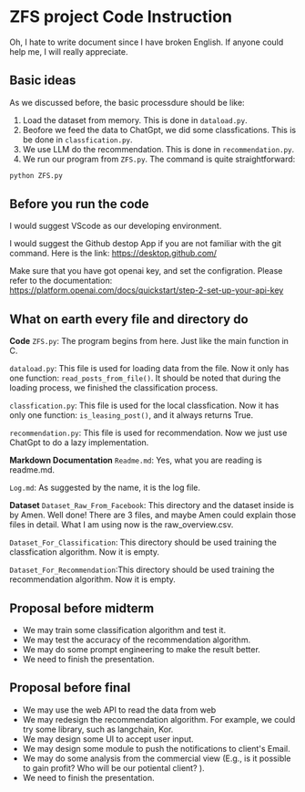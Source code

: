 # ZFS project Code Instruction

Oh, I hate to write document since I have broken English. If anyone could help me, I will really appreciate.

## Basic ideas
As we discussed before, the basic processdure should be like:

1. Load the dataset from memory. This is done in `dataload.py`.
2. Beofore we feed the data to ChatGpt, we did some classfications. This is be done in `classfication.py`.
3. We use LLM do the recommendation. This is done in `recommendation.py`.
4. We run our program from `ZFS.py`. The command is quite straightforward:
```python
python ZFS.py
```

## Before you run the code
I would suggest VScode as our developing environment.

I would suggest the Github destop App if you are not familiar with the git command. Here is the link: https://desktop.github.com/

Make sure that you have got openai key, and set the configration. Please refer to the documentation: https://platform.openai.com/docs/quickstart/step-2-set-up-your-api-key

## What on earth every file and directory do
**Code**
`ZFS.py`: The program begins from here. Just like the main function in C.

`dataload.py`: This file is used for loading data from the file. Now it only has one function: `read_posts_from_file()`. It should be noted that during the loading process, we finished the classification process.

`classfication.py`: This file is used for the local classfication. Now it has only one function: `is_leasing_post()`, and it always returns True.

`recommendation.py`: This file is used for recommendation. Now we just use ChatGpt to do a lazy implementation. 

**Markdown Documentation**
`Readme.md`: Yes, what you are reading is readme.md.

`Log.md`: As suggested by the name, it is the log file.

**Dataset**
`Dataset_Raw_From_Facebook`: This directory and the dataset inside is by Amen. Well done! There are 3 files, and maybe Amen could explain those files in detail. What I am using now is the raw_overview.csv.

`Dataset_For_Classification`: This directory should be used training the classfication algorithm. Now it is empty.

`Dataset_For_Recommendation`:This directory should be used training the recommendation algorithm. Now it is empty.

## Proposal before midterm
* We may train some classification algorithm and test it.
* We may test the accuracy of the recommendation algorithm.
* We may do some prompt engineering to make the result better.
* We need to finish the presentation.

## Proposal before final
- We may use the web API to read the data from web
- We may redesign the recommendation algorithm. For example, we could try some library, such as langchain, Kor.
- We may design some UI to accept user input.
- We may design some module to push the notifications to client's Email.
- We may do some analysis from the commercial view (E.g., is it possible to gain profit? Who will be our potiental client? ).
- We need to finish the presentation.